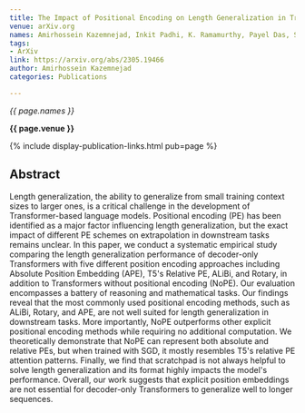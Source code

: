 ```yaml
---
title: The Impact of Positional Encoding on Length Generalization in Transformers
venue: arXiv.org
names: Amirhossein Kazemnejad, Inkit Padhi, K. Ramamurthy, Payel Das, Siva Reddy
tags:
- ArXiv
link: https://arxiv.org/abs/2305.19466
author: Amirhossein Kazemnejad
categories: Publications

---
```


*{{ page.names }}*

**{{ page.venue }}**

{% include display-publication-links.html pub=page %}

## Abstract

Length generalization, the ability to generalize from small training context sizes to larger ones, is a critical challenge in the development of Transformer-based language models. Positional encoding (PE) has been identified as a major factor influencing length generalization, but the exact impact of different PE schemes on extrapolation in downstream tasks remains unclear. In this paper, we conduct a systematic empirical study comparing the length generalization performance of decoder-only Transformers with five different position encoding approaches including Absolute Position Embedding (APE), T5's Relative PE, ALiBi, and Rotary, in addition to Transformers without positional encoding (NoPE). Our evaluation encompasses a battery of reasoning and mathematical tasks. Our findings reveal that the most commonly used positional encoding methods, such as ALiBi, Rotary, and APE, are not well suited for length generalization in downstream tasks. More importantly, NoPE outperforms other explicit positional encoding methods while requiring no additional computation. We theoretically demonstrate that NoPE can represent both absolute and relative PEs, but when trained with SGD, it mostly resembles T5's relative PE attention patterns. Finally, we find that scratchpad is not always helpful to solve length generalization and its format highly impacts the model's performance. Overall, our work suggests that explicit position embeddings are not essential for decoder-only Transformers to generalize well to longer sequences.